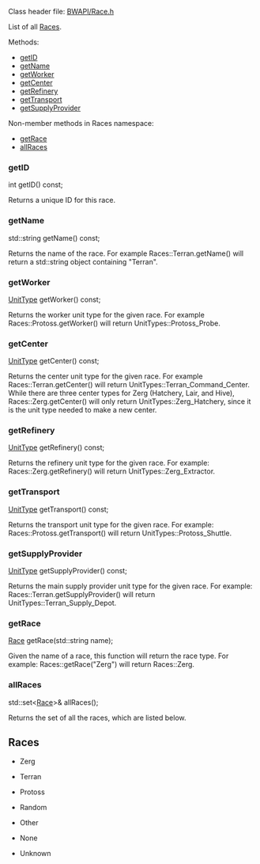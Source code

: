 Class header file: [BWAPI/Race.h](http://code.google.com/p/bwapi/source/browse/trunk/bwapi/include/BWAPI/Race.h#)

List of all [Races](#Races.md).

Methods:

  * [getID](#getID.md)
  * [getName](#getName.md)
  * [getWorker](#getWorker.md)
  * [getCenter](#getCenter.md)
  * [getRefinery](#getRefinery.md)
  * [getTransport](#getTransport.md)
  * [getSupplyProvider](#getSupplyProvider.md)



Non-member methods in Races namespace:

  * [getRace](#getRace.md)
  * [allRaces](#allRaces.md)

### getID ###
int getID() const;

Returns a unique ID for this race.

### getName ###
std::string getName() const;

Returns the name of the race. For example Races::Terran.getName() will return a std::string object containing "Terran".

### getWorker ###
[UnitType](UnitType.md) getWorker() const;

Returns the worker unit type for the given race. For example Races::Protoss.getWorker() will return UnitTypes::Protoss\_Probe.

### getCenter ###
[UnitType](UnitType.md) getCenter() const;

Returns the center unit type for the given race. For example Races::Terran.getCenter() will return UnitTypes::Terran\_Command\_Center. While there are three center types for Zerg (Hatchery, Lair, and Hive), Races::Zerg.getCenter() will only return UnitTypes::Zerg\_Hatchery, since it is the unit type needed to make a new center.

### getRefinery ###
[UnitType](UnitType.md) getRefinery() const;

Returns the refinery unit type for the given race. For example: Races::Zerg.getRefinery() will return UnitTypes::Zerg\_Extractor.

### getTransport ###
[UnitType](UnitType.md) getTransport() const;

Returns the transport unit type for the given race. For example: Races::Protoss.getTransport() will return UnitTypes::Protoss\_Shuttle.

### getSupplyProvider ###
[UnitType](UnitType.md) getSupplyProvider() const;

Returns the main supply provider unit type for the given race. For example: Races::Terran.getSupplyProvider() will return UnitTypes::Terran\_Supply\_Depot.

### getRace ###
[Race](Race.md) getRace(std::string name);

Given the name of a race, this function will return the race type. For example: Races::getRace("Zerg") will return Races::Zerg.

### allRaces ###
std::set<[Race](Race.md)>& allRaces();

Returns the set of all the races, which are listed below.

## Races ##

  * Zerg
  * Terran
  * Protoss
  * Random
  * Other

  * None
  * Unknown